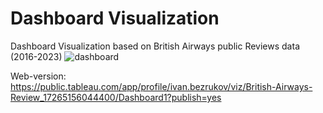 # Dashboard Visualization
Dashboard Visualization based on British Airways public Reviews data (2016-2023)
![dashboard](https://github.com/user-attachments/assets/02f399e4-4a29-4e81-ae52-c8a5bfbac848)

Web-version: 
https://public.tableau.com/app/profile/ivan.bezrukov/viz/British-Airways-Review_17265156044400/Dashboard1?publish=yes

